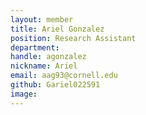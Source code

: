 ```yaml
---
layout: member
title: Ariel Gonzalez
position: Research Assistant
department:
handle: agonzalez
nickname: Ariel
email: aag93@cornell.edu
github: Gariel022591
image:
---
```

